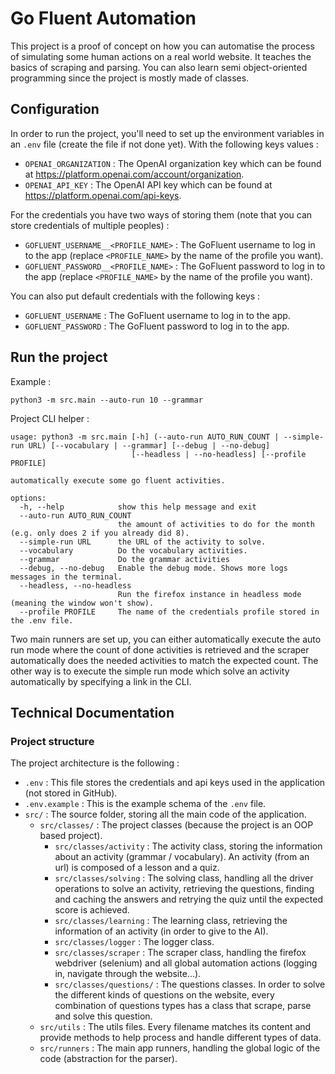 # Go Fluent Automation

This project is a proof of concept on how you can automatise the process of simulating some human actions on a real
world website. It teaches the basics of scraping and parsing. You can also learn semi object-oriented programming since
the project is mostly made of classes.

## Configuration

In order to run the project, you'll need to set up the environment variables in an `.env` file (create the file if not
done yet). With the following keys
values :

- `OPENAI_ORGANIZATION` : The OpenAI organization key which can be found
  at https://platform.openai.com/account/organization.
- `OPENAI_API_KEY` : The OpenAI API key which can be found at https://platform.openai.com/api-keys.

For the credentials you have two ways of storing them (note that you can store credentials of multiple peoples) :

- `GOFLUENT_USERNAME__<PROFILE_NAME>` : The GoFluent username to log in to the app (replace `<PROFILE_NAME>` by the name
  of the profile you want).
- `GOFLUENT_PASSWORD__<PROFILE_NAME>` : The GoFluent password to log in to the app (replace `<PROFILE_NAME>` by the name
  of the profile you want).

You can also put default credentials with the following keys :

- `GOFLUENT_USERNAME` : The GoFluent username to log in to the app.
- `GOFLUENT_PASSWORD` : The GoFluent password to log in to the app.

## Run the project

Example :

```
python3 -m src.main --auto-run 10 --grammar
```

Project CLI helper :

```
usage: python3 -m src.main [-h] (--auto-run AUTO_RUN_COUNT | --simple-run URL) [--vocabulary | --grammar] [--debug | --no-debug]
                           [--headless | --no-headless] [--profile PROFILE]

automatically execute some go fluent activities.

options:
  -h, --help            show this help message and exit
  --auto-run AUTO_RUN_COUNT
                        the amount of activities to do for the month (e.g. only does 2 if you already did 8).
  --simple-run URL      the URL of the activity to solve.
  --vocabulary          Do the vocabulary activities.
  --grammar             Do the grammar activities
  --debug, --no-debug   Enable the debug mode. Shows more logs messages in the terminal.
  --headless, --no-headless
                        Run the firefox instance in headless mode (meaning the window won't show).
  --profile PROFILE     The name of the credentials profile stored in the .env file.
```

Two main runners are set up, you can either automatically execute the auto run mode where the count of done activities
is retrieved and the scraper automatically does the needed activities to match the expected count. The other way is to
execute the simple run mode which solve an activity automatically by specifying a link in the CLI.

## Technical Documentation

### Project structure

The project architecture is the following :

- `.env` : This file stores the credentials and api keys used in the application (not stored in GitHub).
- `.env.example` : This is the example schema of the `.env` file.
- `src/` : The source folder, storing all the main code of the application.
    - `src/classes/` : The project classes (because the project is an OOP based project).
        - `src/classes/activity` : The activity class, storing the information about an activity (grammar /
          vocabulary). An activity (from an url) is composed of a lesson and a quiz.
        - `src/classes/solving` : The solving class, handling all the driver operations to solve an activity, retrieving
          the questions, finding and caching the answers and retrying the quiz until the expected score is achieved.
        - `src/classes/learning` : The learning class, retrieving the information of an activity (in order to give to
          the AI).
        - `src/classes/logger` : The logger class.
        - `src/classes/scraper` : The scraper class, handling the firefox webdriver (selenium) and all global automation
          actions (logging in, navigate through the website...).
        - `src/classes/questions/` : The questions classes. In order to solve the different kinds of questions on the
          website, every combination of questions types has a class that scrape, parse and solve this question.
    - `src/utils` : The utils files. Every filename matches its content and provide methods to help process and handle
      different types of data.
    - `src/runners` : The main app runners, handling the global logic of the code (abstraction for the parser).